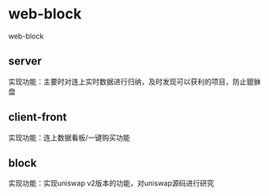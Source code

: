 # web-block

web-block


## server 

实现功能：主要时对连上实时数据进行归纳，及时发现可以获利的项目，防止貔貅盘

## client-front 

实现功能：连上数据看板/一键购买功能


## block 

实现功能：实现uniswap v2版本的功能，对uniswap源码进行研究
